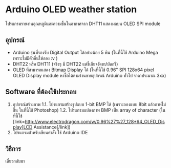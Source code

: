 # Arduino OLED weather station
โปรแกรมรายงานอุณหภูมิและความชื้นในอากาศจาก DHT11 แสดงผลบน OLED SPI module

## อุปกรณ์
- Arduino รุ่นที่รองรับ Digital Output ได้อย่างน้อย 5 พิน (ในที่นี้ใช้ Arduino Mega เพราะไม่มีตัวอื่นให้ลอง :v )
- DHT22 หรือ DHT11 (จริงๆ มี DHT22 แต่ขี้เกียจงัดขา/บัดกรี)
- OLED ที่สามารถแสดง Bitmap Display ได้ (ในที่นี้ใช้ 0.96" SPI 128x64 pixel OLED Display module หาซื้อได้ตามร้านขายอุปกรณ์ Arduino ทั่วไป ราคาประมาณ 3xx)

## Software ที่ต้องใช้ประกอบ
1. อุปกรณ์สร้างภาพ
  1.1. โปรแกรมสร้างรูปแบบ 1-bit BMP ได้ (เพราะลองแบบ 8bit แล้วภาพไม่ขึ้น ในที่นี้ใช้ Photoshop)
  1.2. โปรแกรมแปลงภาพ BMP เป็น array of character (ในที่นี้ใช้ [link=http://www.electrodragon.com/w/0.96%27%27_128*64_OLED_Display]LCD Assistance[/link])
2. โปรแกรมสำหรับเขียนคำสั่ง ใช้ Arduino IDE

## วิธีการ
เดี๋ยวกลับมา
